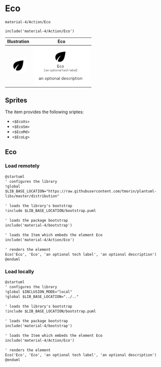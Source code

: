 # Eco


```text
material-4/Action/Eco
```

```text
include('material-4/Action/Eco')
```



| Illustration | Eco |
| :---: | :---: |
| ![illustration for Illustration](../../material-4/Action/Eco.png) | ![illustration for Eco](../../material-4/Action/Eco.Local.png) |



## Sprites
The item provides the following sriptes:

- `<$EcoXs>`
- `<$EcoSm>`
- `<$EcoMd>`
- `<$EcoLg>`





## Eco

### Load remotely
```plantuml
@startuml
' configures the library
!global $LIB_BASE_LOCATION="https://raw.githubusercontent.com/tmorin/plantuml-libs/master/distribution"

' loads the library's bootstrap
!include $LIB_BASE_LOCATION/bootstrap.puml

' loads the package bootstrap
include('material-4/bootstrap')

' loads the Item which embeds the element Eco
include('material-4/Action/Eco')

' renders the element
Eco('Eco', 'Eco', 'an optional tech label', 'an optional description')
@enduml
```

### Load locally
```plantuml
@startuml
' configures the library
!global $INCLUSION_MODE="local"
!global $LIB_BASE_LOCATION="../.."

' loads the library's bootstrap
!include $LIB_BASE_LOCATION/bootstrap.puml

' loads the package bootstrap
include('material-4/bootstrap')

' loads the Item which embeds the element Eco
include('material-4/Action/Eco')

' renders the element
Eco('Eco', 'Eco', 'an optional tech label', 'an optional description')
@enduml
```

